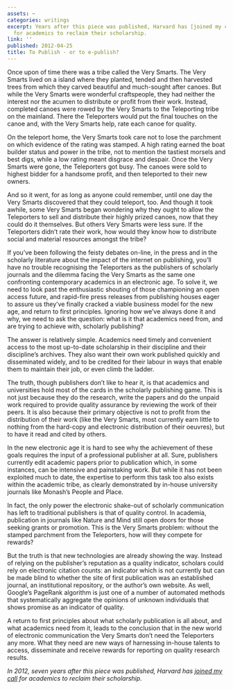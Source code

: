 ```yaml
---
assets: ~
categories: writings
excerpt: Years after this piece was published, Harvard has [joined my call](http://bit.ly/I4SSHe)
  for academics to reclaim their scholarship.
link: ''
published: 2012-04-25
title: To Publish - or to e-publish?
---
```

Once upon of time there was a tribe called the Very Smarts. The Very
Smarts lived on a island where they planted, tended and then harvested
trees from which they carved beautiful and much-sought after canoes. But
while the Very Smarts were wonderful craftspeople, they had neither the
interest nor the acumen to distribute or profit from their work.
Instead, completed canoes were rowed by the Very Smarts to the
Teleporting tribe on the mainland. There the Teleporters would put the
final touches on the canoe and, with the Very Smarts help, rate each
canoe for quality.

On the teleport home, the Very Smarts took care not to lose the
parchment on which evidence of the rating was stamped. A high rating
earned the boat builder status and power in the tribe, not to mention
the tastiest morsels and best digs, while a low rating meant disgrace
and despair. Once the Very Smarts were gone, the Teleporters got busy.
The canoes were sold to highest bidder for a handsome profit, and then
teleported to their new owners.

And so it went, for as long as anyone could remember, until one day the
Very Smarts discovered that they could teleport, too. And though it took
awhile, some Very Smarts began wondering why they ought to allow the
Teleporters to sell and distribute their highly prized canoes, now that
they could do it themselves. But others Very Smarts were less sure. If
the Teleporters didn’t rate their work, how would they know how to
distribute social and material resources amongst the tribe?

If you’ve been following the feisty debates on-line, in the press and in
the scholarly literature about the impact of the internet on publishing,
you’ll have no trouble recognising the Teleporters as the publishers of
scholarly journals and the dilemma facing the Very Smarts as the same
one confronting contemporary academics in an electronic age. To solve
it, we need to look past the enthusiastic shouting of those championing
an open access future, and rapid-fire press releases from publishing
houses eager to assure us they’ve finally cracked a viable business
model for the new age, and return to first principles. Ignoring how
we’ve always done it and why, we need to ask the question: what is it
that academics need from, and are trying to achieve with, scholarly
publishing?

The answer is relatively simple. Academics need timely and convenient
access to the most up-to-date scholarship in their discipline and their
discipline’s archives. They also want their own work published quickly
and disseminated widely, and to be credited for their labour in ways
that enable them to maintain their job, or even climb the ladder.

The truth, though publishers don’t like to hear it, is that academics
and universities hold most of the cards in the scholarly publishing
game. This is not just because they do the research, write the papers
and do the unpaid work required to provide quality assurance by
reviewing the work of their peers. It is also because their primary
objective is not to profit from the distribution of their work (like the
Very Smarts, most currently earn little to nothing from the hard-copy
and electronic distribution of their oeuvres), but to have it read and
cited by others.

In the new electronic age it is hard to see why the achievement of these
goals requires the input of a professional publisher at all. Sure,
publishers currently edit academic papers prior to publication which, in
some instances, can be intensive and painstaking work. But while it has
not been exploited much to date, the expertise to perform this task too
also exists within the academic tribe, as clearly demonstrated by
in-house university journals like Monash’s People and Place.

In fact, the only power the electronic shake-out of scholarly
communication has left to traditional publishers is that of quality
control. In academia, publication in journals like Nature and Mind still
open doors for those seeking grants or promotion. This is the Very
Smarts problem: without the stamped parchment from the Teleporters, how
will they compete for rewards?

But the truth is that new technologies are already showing the way.
Instead of relying on the publisher’s reputation as a quality indicator,
scholars could rely on electronic citation counts: an indicator which is
not currently but can be made blind to whether the site of first
publication was an established journal, an institutional repository, or
the author’s own website. As well, Google’s PageRank algorithm is just
one of a number of automated methods that systematically aggregate the
opinions of unknown individuals that shows promise as an indicator of
quality.

A return to first principles about what scholarly publication is all
about, and what academics need from it, leads to the conclusion that in
the new world of electronic communication the Very Smarts don’t need the
Teleporters any more. What they need are new ways of harnessing in-house
talents to access, disseminate and receive rewards for reporting on
quality research results.

*In 2012, seven years after this piece was published, Harvard has [joined my call](http://bit.ly/I4SSHe) for academics to reclaim their scholarship.*